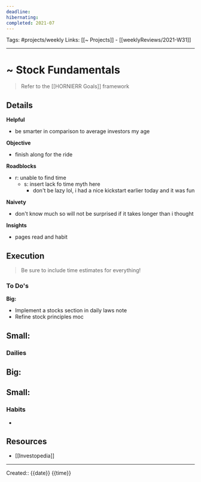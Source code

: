 ```yaml
---
deadline:
hibernating:
completed: 2021-07
---
```

Tags: #projects/weekly
Links: [[~ Projects]] - [[weeklyReviews/2021-W31]]
___
# ~ Stock Fundamentals
> Refer to the [[HORNIERR Goals]] framework
## Details
**Helpful**
- be smarter in comparison to average investors my age

**Objective**
- finish along for the ride

**Roadblocks**
- r: unable to find time
	- s: insert lack fo time myth here
		- don't be lazy lol, i had a nice kickstart earlier today and it was fun

**Naivety**
- don't know much so will not be surprised if it takes longer than i thought

**Insights**
- pages read and habit
## Execution
> Be sure to include time estimates for everything!
### To Do's
**Big:**
- Implement a stocks section in daily laws note
- Refine stock principles moc

**Small:**
- 
### Dailies
**Big:**
- 

**Small:**
- 
### Habits
- 
## Resources
- [[Investopedia]]
___
Created:: {{date}} {{time}}
